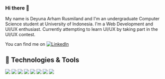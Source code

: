 ### Hi there 👋

My name is Deyuna Arham Rusmiland and I'm an undergraduate Computer Science student at University of Indonesia. I'm a Web Development and UI/UX enthusiast. Currently attempting to learn UI/UX by taking part in the UI/UX contest.

You can find me on [![LinkedIn][3.2]][3]

## 🔧 Technologies & Tools
![](https://img.shields.io/badge/Editor-VS_Code-informational?style=flat&logo=visual-studio-code&logoColor=white&color=11324D)
![](https://img.shields.io/badge/Editor-IntelliJ_IDEA-informational?style=flat&logo=intellij-idea&logoColor=white&color=2bbc8a)
![](https://img.shields.io/badge/Code-Python-informational?style=flat&logo=python&logoColor=white&color=2bbc8a)
![](https://img.shields.io/badge/Code-Java-informational?style=flat&logo=java&logoColor=white&color=11324D)
![](https://img.shields.io/badge/Code-JavaScript-informational?style=flat&logo=javascript&logoColor=white&color=2bbc8a)
![](https://img.shields.io/badge/Code-Django-informational?style=flat&logo=django&logoColor=white&color=11324D)
![](https://img.shields.io/badge/Code-Dart-informational?style=flat&logo=dart&logoColor=white&color=11324D)
![](https://img.shields.io/badge/Code-Flutter-informational?style=flat&logo=flutter&logoColor=white&color=11324D)

<!--
**deyuna/deyuna** is a ✨ _special_ ✨ repository because its `README.md` (this file) appears on your GitHub profile.

Here are some ideas to get you started:

- 🔭 I’m currently working on ...
- 🌱 I’m currently learning ...
- 👯 I’m looking to collaborate on ...
- 🤔 I’m looking for help with ...
- 💬 Ask me about ...
- 📫 How to reach me: ...
- 😄 Pronouns: ...
- ⚡ Fun fact: ...
-->

[3.2]: https://raw.githubusercontent.com/MartinHeinz/MartinHeinz/master/linkedin-3-16.png (LinkedIn icon without padding)
[3]: https://www.linkedin.com/in/deyuna-arham-rusmiland/
